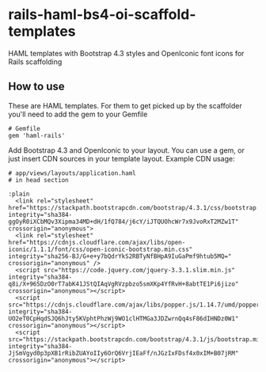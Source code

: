 # rails-haml-bs4-oi-scaffold-templates
HAML templates with Bootstrap 4.3 styles and OpenIconic font icons for Rails scaffolding

## How to use

These are HAML templates. For them to get picked up by the scaffolder you'll need to add the gem to your Gemfile

    # Gemfile
    gem 'haml-rails'
    
Add Bootstrap 4.3 and OpenIconic to your layout. You can use a gem, or just insert CDN sources in your template layout. Example CDN usage:

    # app/views/layouts/application.haml
    # in head section
    
    :plain
      <link rel="stylesheet" href="https://stackpath.bootstrapcdn.com/bootstrap/4.3.1/css/bootstrap.min.css" integrity="sha384-ggOyR0iXCbMQv3Xipma34MD+dH/1fQ784/j6cY/iJTQUOhcWr7x9JvoRxT2MZw1T" crossorigin="anonymous">
      <link rel="stylesheet" href="https://cdnjs.cloudflare.com/ajax/libs/open-iconic/1.1.1/font/css/open-iconic-bootstrap.min.css" integrity="sha256-BJ/G+e+y7bQdrYkS2RBTyNfBHpA9IuGaPmf9htub5MQ=" crossorigin="anonymous" />
      <script src="https://code.jquery.com/jquery-3.3.1.slim.min.js" integrity="sha384-q8i/X+965DzO0rT7abK41JStQIAqVgRVzpbzo5smXKp4YfRvH+8abtTE1Pi6jizo" crossorigin="anonymous"></script>
      <script src="https://cdnjs.cloudflare.com/ajax/libs/popper.js/1.14.7/umd/popper.min.js" integrity="sha384-UO2eT0CpHqdSJQ6hJty5KVphtPhzWj9WO1clHTMGa3JDZwrnQq4sF86dIHNDz0W1" crossorigin="anonymous"></script>
      <script src="https://stackpath.bootstrapcdn.com/bootstrap/4.3.1/js/bootstrap.min.js" integrity="sha384-JjSmVgyd0p3pXB1rRibZUAYoIIy6OrQ6VrjIEaFf/nJGzIxFDsf4x0xIM+B07jRM" crossorigin="anonymous"></script>
